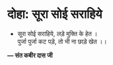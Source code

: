 # दोहा: सूरा सोई सराहिये

- सूरा सोई सराहिये, लड़े मुक्ति के हेत ।\
  पुर्जा पुर्जा कट पड़े, तो भी ना छाड़े खेत ।।

**— संत कबीर दास जी**
